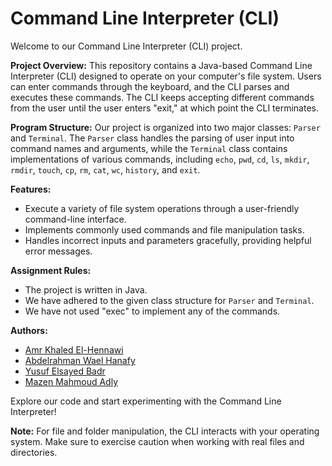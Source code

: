 # Command Line Interpreter (CLI) 


Welcome to our Command Line Interpreter (CLI) project.

**Project Overview:**
This repository contains a Java-based Command Line Interpreter (CLI) designed to operate on your computer's file system. Users can enter commands through the keyboard, and the CLI parses and executes these commands. The CLI keeps accepting different commands from the user until the user enters "exit," at which point the CLI terminates.

**Program Structure:**
Our project is organized into two major classes: `Parser` and `Terminal`. The `Parser` class handles the parsing of user input into command names and arguments, while the `Terminal` class contains implementations of various commands, including `echo`, `pwd`, `cd`, `ls`, `mkdir`, `rmdir`, `touch`, `cp`, `rm`, `cat`, `wc`, `history`, and `exit`.

**Features:**
- Execute a variety of file system operations through a user-friendly command-line interface.
- Implements commonly used commands and file manipulation tasks.
- Handles incorrect inputs and parameters gracefully, providing helpful error messages.

**Assignment Rules:**
- The project is written in Java.
- We have adhered to the given class structure for `Parser` and `Terminal`.
- We have not used "exec" to implement any of the commands.

**Authors:**
- [Amr Khaled El-Hennawi](https://github.com/AmrElhennawi)
- [Abdelrahman Wael Hanafy](https://github.com/abwael)
- [Yusuf Elsayed Badr](https://github.com/yusufbadr)
- [Mazen Mahmoud Adly](https://github.com/mazenmahmoudadly)

Explore our code and start experimenting with the Command Line Interpreter!

**Note:** For file and folder manipulation, the CLI interacts with your operating system. Make sure to exercise caution when working with real files and directories.

